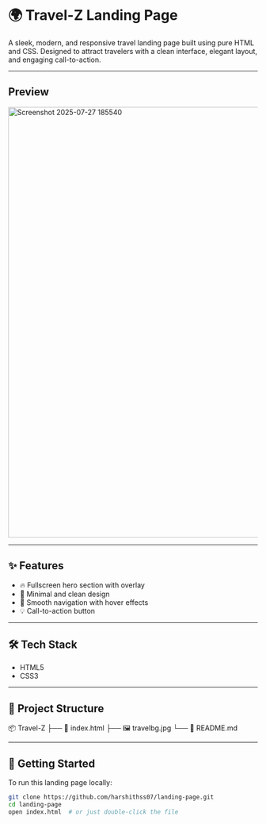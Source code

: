 # 🌍 Travel-Z Landing Page

A sleek, modern, and responsive travel landing page built using pure HTML and CSS. Designed to attract travelers with a clean interface, elegant layout, and engaging call-to-action.

---
## Preview 
<img width="1710" height="868" alt="Screenshot 2025-07-27 185540" src="https://github.com/user-attachments/assets/e79e7dd1-6ab9-4a0b-93d8-0db568c89f34" />


---

## ✨ Features

- 🔥 Fullscreen hero section with overlay
- 🎯 Minimal and clean design
- 🧭 Smooth navigation with hover effects
- 💡 Call-to-action button

---

## 🛠️ Tech Stack

- HTML5
- CSS3

---

## 📁 Project Structure
📦 Travel-Z
├── 📄 index.html
├── 🖼️ travelbg.jpg
└── 📜 README.md

---

## 🚀 Getting Started

To run this landing page locally:

```bash
git clone https://github.com/harshithss07/landing-page.git
cd landing-page
open index.html  # or just double-click the file


